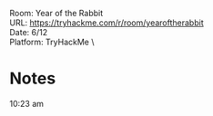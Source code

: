 Room: Year of the Rabbit \
URL: https://tryhackme.com/r/room/yearoftherabbit \
Date: 6/12 \
Platform: TryHackMe \

# Notes
10:23 am 

